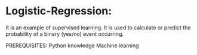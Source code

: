 # Logistic-Regression:
It is an example of supervised learning. It is used to calculate or predict the probability of a binary (yes/no) event occurring.


PREREQUISITES:
Python knowledge
Machine learning 
